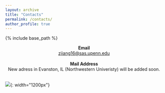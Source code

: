 ```yaml
---
layout: archive
title: "Contacts"
permalink: /contacts/
author_profile: true
---
```


{% include base_path %}

<center><b>Email</b></center>

<center><u> zjiang16@sas.upenn.edu</u></center>

<br/>

<center><b>Mail Address</b></center>

<center>New adress in Evanston, IL (Northwestern Univeristy) will be added soon.</center> 

<br/>

![]({{site.baseurl}}/images/Chicago.jpeg){: width="1200px"}


